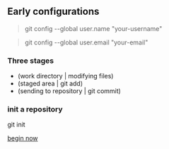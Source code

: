 ## Early configurations

  > git config --global user.name "your-username"

  > git config --global user.email "your-email"
  
### Three stages  

* (work directory | modifying files)
* (staged area | git add)
* (sending to repository | git commit)

### init a repository
  git init
  
[begin now](https://github.com/MRCardoso/git-code/blob/master/topics/basic.md)

